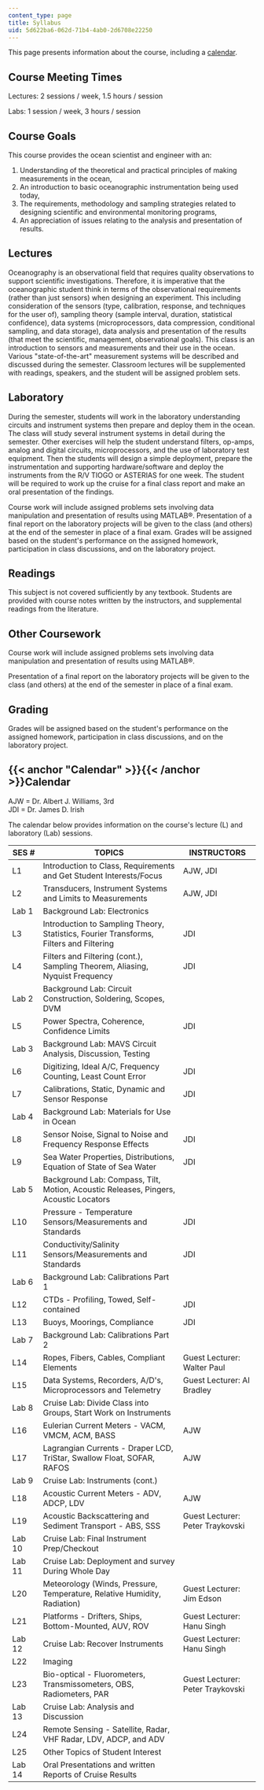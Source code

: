 ```yaml
---
content_type: page
title: Syllabus
uid: 5d622ba6-062d-71b4-4ab0-2d6708e22250
---
```


This page presents information about the course, including a [calendar](#Calendar).

Course Meeting Times
--------------------

Lectures: 2 sessions / week, 1.5 hours / session

Labs: 1 session / week, 3 hours / session

Course Goals
------------

This course provides the ocean scientist and engineer with an:

1.  Understanding of the theoretical and practical principles of making measurements in the ocean,
2.  An introduction to basic oceanographic instrumentation being used today,
3.  The requirements, methodology and sampling strategies related to designing scientific and environmental monitoring programs,
4.  An appreciation of issues relating to the analysis and presentation of results.

Lectures
--------

Oceanography is an observational field that requires quality observations to support scientific investigations. Therefore, it is imperative that the oceanographic student think in terms of the observational requirements (rather than just sensors) when designing an experiment. This including consideration of the sensors (type, calibration, response, and techniques for the user of), sampling theory (sample interval, duration, statistical confidence), data systems (microprocessors, data compression, conditional sampling, and data storage), data analysis and presentation of the results (that meet the scientific, management, observational goals). This class is an introduction to sensors and measurements and their use in the ocean. Various "state-of-the-art" measurement systems will be described and discussed during the semester. Classroom lectures will be supplemented with readings, speakers, and the student will be assigned problem sets.

Laboratory
----------

During the semester, students will work in the laboratory understanding circuits and instrument systems then prepare and deploy them in the ocean. The class will study several instrument systems in detail during the semester. Other exercises will help the student understand filters, op-amps, analog and digital circuits, microprocessors, and the use of laboratory test equipment. Then the students will design a simple deployment, prepare the instrumentation and supporting hardware/software and deploy the instruments from the R/V TIOGO or ASTERIAS for one week. The student will be required to work up the cruise for a final class report and make an oral presentation of the findings.

Course work will include assigned problems sets involving data manipulation and presentation of results using MATLAB®. Presentation of a final report on the laboratory projects will be given to the class (and others) at the end of the semester in place of a final exam. Grades will be assigned based on the student's performance on the assigned homework, participation in class discussions, and on the laboratory project.

Readings
--------

This subject is not covered sufficiently by any textbook. Students are provided with course notes written by the instructors, and supplemental readings from the literature.

Other Coursework
----------------

Course work will include assigned problems sets involving data manipulation and presentation of results using MATLAB®.

Presentation of a final report on the laboratory projects will be given to the class (and others) at the end of the semester in place of a final exam.

Grading
-------

Grades will be assigned based on the student's performance on the assigned homework, participation in class discussions, and on the laboratory project.

{{< anchor "Calendar" >}}{{< /anchor >}}Calendar
------------------------------------------------

AJW = Dr. Albert J. Williams, 3rd  
JDI = Dr. James D. Irish

The calendar below provides information on the course's lecture (L) and laboratory (Lab) sessions.

| SES # | TOPICS | INSTRUCTORS |
| --- | --- | --- |
| L1 | Introduction to Class, Requirements and Get Student Interests/Focus | AJW, JDI |
| L2 | Transducers, Instrument Systems and Limits to Measurements | AJW, JDI |
| Lab 1 | Background Lab: Electronics |  |
| L3 | Introduction to Sampling Theory, Statistics, Fourier Transforms, Filters and Filtering | JDI |
| L4 | Filters and Filtering (cont.), Sampling Theorem, Aliasing, Nyquist Frequency | JDI |
| Lab 2 | Background Lab: Circuit Construction, Soldering, Scopes, DVM |  |
| L5 | Power Spectra, Coherence, Confidence Limits | JDI |
| Lab 3 | Background Lab: MAVS Circuit Analysis, Discussion, Testing |  |
| L6 | Digitizing, Ideal A/C, Frequency Counting, Least Count Error | JDI |
| L7 | Calibrations, Static, Dynamic and Sensor Response | JDI |
| Lab 4 | Background Lab: Materials for Use in Ocean |  |
| L8 | Sensor Noise, Signal to Noise and Frequency Response Effects | JDI |
| L9 | Sea Water Properties, Distributions, Equation of State of Sea Water | JDI |
| Lab 5 | Background Lab: Compass, Tilt, Motion, Acoustic Releases, Pingers, Acoustic Locators |  |
| L10 | Pressure - Temperature Sensors/Measurements and Standards | JDI |
| L11 | Conductivity/Salinity Sensors/Measurements and Standards | JDI |
| Lab 6 | Background Lab: Calibrations Part 1 |  |
| L12 | CTDs - Profiling, Towed, Self-contained | JDI |
| L13 | Buoys, Moorings, Compliance | JDI |
| Lab 7 | Background Lab: Calibrations Part 2 |  |
| L14 | Ropes, Fibers, Cables, Compliant Elements | Guest Lecturer: Walter Paul |
| L15 | Data Systems, Recorders, A/D's, Microprocessors and Telemetry | Guest Lecturer: Al Bradley |
| Lab 8 | Cruise Lab: Divide Class into Groups, Start Work on Instruments |  |
| L16 | Eulerian Current Meters - VACM, VMCM, ACM, BASS | AJW |
| L17 | Lagrangian Currents - Draper LCD, TriStar, Swallow Float, SOFAR, RAFOS | AJW |
| Lab 9 | Cruise Lab: Instruments (cont.) |  |
| L18 | Acoustic Current Meters - ADV, ADCP, LDV | AJW |
| L19 | Acoustic Backscattering and Sediment Transport - ABS, SSS | Guest Lecturer: Peter Traykovski |
| Lab 10 | Cruise Lab: Final Instrument Prep/Checkout |  |
| Lab 11 | Cruise Lab: Deployment and survey During Whole Day |  |
| L20 | Meteorology (Winds, Pressure, Temperature, Relative Humidity, Radiation) | Guest Lecturer: Jim Edson |
| L21 | Platforms - Drifters, Ships, Bottom-Mounted, AUV, ROV | Guest Lecturer: Hanu Singh |
| Lab 12 | Cruise Lab: Recover Instruments | Guest Lecturer: Hanu Singh |
| L22 | Imaging |  |
| L23 | Bio-optical - Fluorometers, Transmissometers, OBS, Radiometers, PAR | Guest Lecturer: Peter Traykovski |
| Lab 13 | Cruise Lab: Analysis and Discussion |  |
| L24 | Remote Sensing - Satellite, Radar, VHF Radar, LDV, ADCP, and ADV |  |
| L25 | Other Topics of Student Interest |  |
| Lab 14 | Oral Presentations and written Reports of Cruise Results |